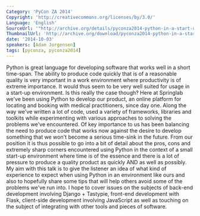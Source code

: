 ```yaml
---
Category: 'PyCon ZA 2014'
Copyright: 'http://creativecommons.org/licenses/by/3.0/'
Language: 'English'
SourceUrl: '"http://archive.org/details/pyconza2014-python-in-a-start-up"'
ThumbnailUrl: 'http://archive.org/download/pyconza2014-python-in-a-start-up/pyconza2014-python-in-a-start-up.thumbs/12%20A%20Python%20in%20the%20context%20of%20a%20Start-up-_000001.jpg'
date: '2014-10-03'
speakers: [Adam Jorgensen]
tags: [pyconza, pyconza2014]
---
```

Python is great language for developing software that works well in a short time-span. The ability to produce code quickly that is of a reasonable quality is very important in a work environment where productivity is of extreme importance. It would thus seem to be very well suited for usage in a start-up environment. Is this really the case though?
Here at Springlab we've been using Python to develop our product, an online platform for locating and booking with medical practitioners, since day one. Along the way we've written a lot of code, used a variety of frameworks, libraries and toolkits while experimenting with various approaches to solving the problems we've encountered. Of key importance to us has been balancing the need to produce code that works now against the desire to develop something that we won't become a serious time-sink in the future.
From our position it is thus possible to go into a bit of detail about the pros, cons and extremely sharp corners encountered using Python in the context of a small start-up environment where time is of the essence and there is a lot of pressure to produce a quality product as quickly AND as well as possibly.
My aim with this talk is to give the listener an idea of what kind of experience to expect when using Python in an environment like ours and also to hopefully share some tips that will help others avoid some of the problems we've run into. I hope to cover issues on the subjects of back-end development involving Django + Tastypie, front-end development with Flask, client-side development involving JavaScript as well as touching on the subject of integrating with other tools and pieces of software.